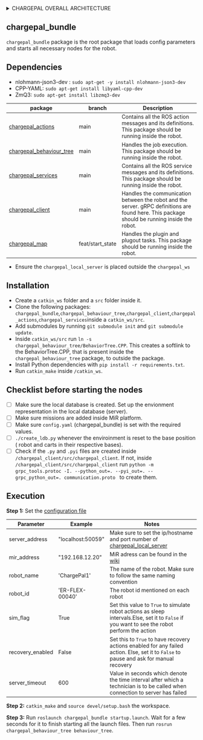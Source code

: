 <details><summary>CHARGEPAL OVERALL ARCHITECTURE</summary>

Imagine a parking lot where we have a ChargePal server (server /local server), that manages a set of robots and battery carts. The system allows multiple robots and battery carts to communicate with the server, making them act as separate clients. 

First, we create a map of the ChargePal operational space. To avoid directly interacting with the cars, we use Adapter Stations (ADS) and mark their positions. After determining the number of robots and battery carts to be used, we mark the positions of the Robot Base Stations (RBS), Battery Waiting Stations (BWS), and Battery Charging Stations (BCS). Each robot and battery cart is assigned to their respective stations (RBS and BWS). The number of robots, battery carts, RBS, BWS, BCS, and ADS is manually set on the server as environment information. The map with all station positions is then provided to all the robots. 

As a summary the environment contains the following positions marked on the map.
| Station  | Description  |Naming Format|
| ------ | ------ |------ |
|    ADS : Adapter Station     | The station where the driver connects their car to and leaves. The robot interacts with the adapter station to charge the vehicle.|`ADS_"stationNumber"` and `ADS_ "stationNumber"_pick` (pickup position when cart is placed in the `ADS_"stationNumber"` position) |
|    BCS: Battery Charging Station     |    Station where the battery cart gets recharged.     |`BCS_"stationNumber"` and `BCS_"stationNumber"_pick`(pickup position when cart is placed in the `BCS_"stationNumber"` position) |
|BWS: Battery Waiting Station |Station where battery carts are placed if all BCSs are occupied.|`BWS_"stationNumber"` and `BWS _"stationNumber"_pick` (pickup position when cart is placed in the `BWS_"stationNumber"`position) |
|RBS: Robot Base Station |Station where robot gets recharged |`RBS_"stationNumber"` |

ChargePal system includes the following components: 

- Robot 
- Battery/Cart 
- Local Server 
- Android/iOS App

The image below shows a high-level architecture of the various ChargePal components

![Dependencies](images/system_architecture.png)
 
The internal components inside the robot and battery are described below. 

- **Chargepal Actions**  

This module defines the ROS actions that can be performed by the robot and encapsulates its server. These actions involve interactions with other components or executing specific robot related tasks.  

 

- **Chargepal Services**  

This module defines the ROS services that can be performed by the robot and encapsulates its server. These services could include API endpoints or utilities that support the core functionalities of the robot.  

 

- **Chargepal Client**  

This represents the gRPC client-side interface present in the robot that interacts with the server.  

 

- **Chargepal Behaviour Tree**  

This component implements a behavior tree, which is a model used to control the decision-making process within the robot. It helps in managing complex behaviors by breaking them down into simpler, reusable components.  

 

- **Chargepal Manipulation**  

This module handles the manipulation tasks within the robot. 

 

- **RDB (Robot Database)** 

This represents a sqlite3 database present inside the robot. It is a replica of the LDB (Local Database) on the server. The RDB is updated at 1Hz with the values from LDB. 

 

- **RDBC (Robot Database Copy)**  

This is another sqlite3 database present inside the robot, specifically tailored and dedicated to storing data relevant to the robot and its ongoing operations. 

 

- **Planner**  

The planner module is responsible for planning jobs for the robots. The planner is present inside the server. It interacts with the databases present inside the server to know the latest state of the environment. 

 

- **PDB (Planning Database)**  

This sqlite3 database supports the planner module by storing data related to planning tasks. It includes tables for schedules, resources, constraints, and other planning-related information.  

- **LDB (Local Database)**  
This sqlite3 database is present inside the server and holds information on the current state of all the robots and carts, the environment representation and orders. Information from every RDBC from a robot is pushed to LDB when robot performs an action. 


- **CDB (Chargepal Database)**  
This mysql database is present inside the server. This acts as the main database to which the battery and user app communicates to.
</details>

## chargepal_bundle
`chargepal_bundle` package is the root package that loads config parameters and starts all necessary nodes for the robot.  

## Dependencies
- nlohmann-json3-dev : `sudo apt-get -y install nlohmann-json3-dev`
- CPP-YAML: `sudo apt-get install libyaml-cpp-dev`
- ZmQ3: `sudo apt-get install libzmq3-dev`

| package | branch |Description|
| ------ | ------ |------ |
|[chargepal_actions](https://git.ni.dfki.de/chargepal/system-integration/robot-packages/chargepal_actions)    |   main     | Contains all the ROS action messages and its definitions. This package should be running inside the robot.|
|    [chargepal_behaviour_tree](https://git.ni.dfki.de/chargepal/system-integration/robot-packages/chargepal_behaviour_tree)    |    main    | Handles the job execution. This package should be running inside the robot.|
|    [chargepal_services](https://git.ni.dfki.de/chargepal/system-integration/robot-packages/chargepal_services)    |    main    |Contains all the ROS service messages and its definitions. This package should be running inside the robot.|
| [chargepal_client](https://git.ni.dfki.de/chargepal/system-integration/robot-packages/chargepal_client) | main| Handles the communication between the robot and the server. gRPC definitions are found here. This package should be running inside the robot.|
| [chargepal_map](https://git.ni.dfki.de/chargepal/manipulation/chargepal_map/-/tree/feat/start_state?ref_type=heads) | feat/start_state| Handles the plugin and plugout tasks. This package should be running inside the robot.|

- Ensure the `chargepal_local_server` is placed outside the `chargepal_ws`

## Installation
- Create a `catkin_ws` folder and a `src` folder inside it.
- Clone the following packages: `chargepal_bundle`,`chargepal_behaviour_tree`,`chargepal_client`,`chargepal_actions`,`chargepal_services`inside a `catkin_ws/src`.
- Add submodules by running `git submodule init` and `git submodule update`. 
- Inside `catkin_ws/src` run `ln -s chargepal_behaviour_tree/BehaviorTree.CPP`. This creates a softlink to the BehaviorTree.CPP, that is present inside the `chargepal_behaviour_tree` package, to outside the package.
- Install Python dependencies with `pip install -r requirements.txt`.
- Run `catkin_make` inside `/catkin_ws`.
 
## Checklist before starting the nodes
- [ ] Make sure the local database is created. Set up the envionment representation in the local database (server). 
- [ ] Make sure missions are added inside MiR platform.
- [ ] Make sure `config.yaml` (chargepal_bundle) is set with the required values. 
- [ ] `./create_ldb.py` whenever the enviroinment is reset to the base position ( robot and carts in their respective bases).
- [ ] Check if the `.py` and `.pyi` files are created inside `/chargepal_client/src/chargepal_client`. If not, inside `/chargepal_client/src/chargepal_client` run `python -m grpc_tools.protoc -I. --python_out=. --pyi_out=. --grpc_python_out=. communication.proto ` to create them.

## Execution

**Step 1:** Set the [configuration file](./cfg/config.yaml)

| Parameter | Example |Notes |
| ------ | ------ |------ |
|  server_address      |   "localhost:50059"     |Make sure to set the ip/hostname and port number of [chargepal_local_server](https://git.ni.dfki.de/chargepal/system-integration/server-packages/chargepal_local_server)|
|     mir_address   | "192.168.12.20"       | MiR adress can be found in the [wiki](https://git.ni.dfki.de/chargepal/chargepal_wiki/-/wikis/Documentation/onboard-devices-and-network)|
|     robot_name   | 'ChargePal1'       |The name of the robot. Make sure to follow the same naming convention|
|     robot_id   | 'ER-FLEX-00040'     |The robot id mentioned on each robot|
|     sim_flag   | True      |Set this value to `True` to simulate robot actions as sleep intervals.Else, set it to `False` if you want to see the robot perform the action|
|     recovery_enabled   | False       |Set this to `True` to have recovery actions enabled for any failed action. Else, set it to `False` to pause and ask for manual recovery|
|     server_timeout   | 600       | Value in seconds which denote the time interval after which a technician is to be called when connection to server has failed|


**Step 2:** `catkin_make` and `source devel/setup.bash` the workspace.

**Step 3:** Run `roslaunch chargepal_bundle startup.launch`. Wait for a few seconds for it to finish starting all the launch files. Then run `rosrun chargepal_behaviour_tree behaviour_tree`.
